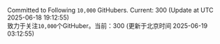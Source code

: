 Committed to Following `10,000` GitHubers. Current: <!-- FOLLOWING_COUNT -->300<!-- FOLLOWING_COUNT --> (Update at UTC <!-- LAST_UPDATED -->2025-06-18 19:12:55<!-- LAST_UPDATED -->)<br>
致力于关注`10,000`个GitHuber。当前：<!-- FOLLOWING_COUNT -->300<!-- FOLLOWING_COUNT --> (更新于北京时间 <!-- LAST_UPDATED_CST -->2025-06-19 03:12:55<!-- LAST_UPDATED_CST -->)
